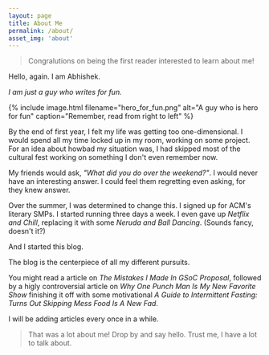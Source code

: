 ```yaml
---
layout: page
title: About Me
permalink: /about/
asset_img: 'about'
---
```


> Congralutions on being the first reader interested to learn about me!

Hello, again. I am Abhishek.

_I am just a guy who writes for fun._

{% include image.html filename="hero_for_fun.png" alt="A guy who is hero for fun" caption="Remember, read from right to left" %}

By the end of first year, I felt my life was getting too one-dimensional. I would spend all my time locked up in my room, working on some project. For an idea about howbad my situation was, I had skipped most of the cultural fest working on something I don't even remember now.

My friends would ask, _"What did you do over the weekend?"_. I would never have an interesting answer. I could feel them regretting even asking, for they knew answer.

Over the summer, I was determined to change this. I signed up for ACM's literary SMPs. I started running three days a week. I even gave up _Netflix and Chill_, replacing it with some _Neruda and Ball Dancing_. (Sounds fancy, doesn't it?)

And I started this blog.

The blog is the centerpiece of all my different pursuits. 

You might read a article on _The Mistakes I Made In GSoC Proposal_, followed by a higly controversial article on _Why One Punch Man Is My New Favorite Show_ finishing it off with some motivational _A Guide to Intermittent Fasting: Turns Out Skipping Mess Food Is A New Fad_.

I will be adding articles every once in a while.

> That was a lot about me! Drop by and say hello. Trust me, I have a lot to talk about.
